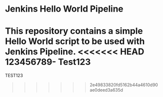 # Jenkins Hello World Pipeline
This repository contains a simple Hello World script to be used with Jenkins Pipeline.
<<<<<<< HEAD
123456789- Test123
=======
TEST123
>>>>>>> 2e49833820fd5162b44a4610d90ae0deed3a635d
